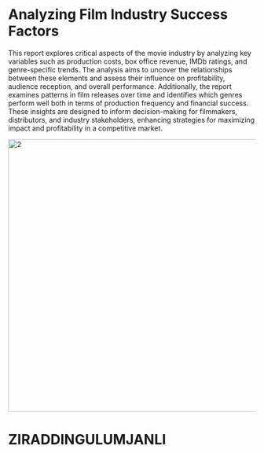 # Analyzing Film Industry Success Factors

This report explores critical aspects of the movie industry by analyzing key variables such as production costs, box office revenue, IMDb ratings, and genre-specific trends. The analysis aims to uncover the relationships between these elements and assess their influence on profitability, audience reception, and overall performance. Additionally, the report examines patterns in film releases over time and identifies which genres perform well both in terms of production frequency and financial success. These insights are designed to inform decision-making for filmmakers, distributors, and industry stakeholders, enhancing strategies for maximizing impact and profitability in a competitive market.


<img width="555" alt="2" src="https://github.com/user-attachments/assets/9d8efe87-4777-4fad-a829-c0addbf9449c">


# ZIRADDINGULUMJANLI

